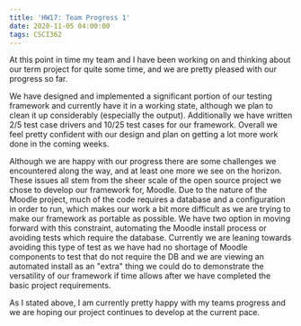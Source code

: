 ```yaml
---
title: 'HW17: Team Progress 1'
date: 2020-11-05 04:00:00
tags: CSCI362
---
```


At this point in time my team and I have been working on and thinking about our term project for quite some time, and we are pretty pleased with our progress so far.

We have designed and implemented a significant portion of our testing framework and currently have it in a working state, although we plan to clean it up considerably (especially the output). Additionally we have written 2/5 test case drivers and 10/25 test cases for our framework. Overall we feel pretty confident with our design and plan on getting a lot more work done in the coming weeks.

Although we are happy with our progress there are some challenges we encountered along the way, and at least one more we see on the horizon. These issues all stem from the sheer scale of the open source project we chose to develop our framework for, Moodle. Due to the nature of the Moodle project, much of the code requires a database and a configuration in order to run, which makes our work a bit more difficult as we are trying to make our framework as portable as possible. We have two option in moving forward with this constraint, automating the Moodle install process or avoiding tests which require the database. Currently we are leaning towards avoiding this type of test as we have had no shortage of Moodle components to test that do not require the DB and we are viewing an automated install as an "extra" thing we could do to demonstrate the versatility of our framework if time allows after we have completed the basic project requirements.

As I stated above, I am currently pretty happy with my teams progress and we are hoping our project continues to develop at the current pace.
